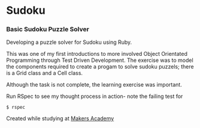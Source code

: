 Sudoku
========

### Basic Sudoku Puzzle Solver

Developing a puzzle solver for Sudoku using Ruby. 

This was one of my first introductions to more involved Object Orientated Programming through Test Driven Development. The exercise was to model the components required to create a progam to solve sudoku puzzels; there is a Grid class and a Cell class. 

Although the task is not complete, the learning exercise was important.

Run RSpec to see my thought process in action- note the failing test for 

~~~
$ rspec
~~~

Created while studying at [Makers Academy](http://www.makersacademy.com) 